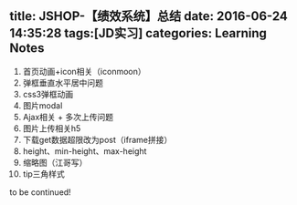 title: JSHOP-【绩效系统】总结
date: 2016-06-24 14:35:28
tags:[JD实习]
categories: Learning Notes 
---
1. 首页动画+icon相关（iconmoon）
2. 弹框垂直水平居中问题
3. css3弹框动画
4. 图片modal
5. Ajax相关 + 多次上传问题
6. 图片上传相关h5
7. 下载get数据超限改为post（iframe拼接）
8. height、min-height、max-height
9. 缩略图（江哥写）
10. tip三角样式

to be continued!